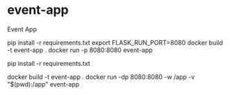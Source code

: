 # event-app
Event App

pip install -r requirements.txt
export FLASK_RUN_PORT=8080
docker build -t event-app .
docker run -p 8080:8080 event-app

pip install -r requirements.txt


docker build -t event-app .
docker run -dp 8080:8080 -w /app -v "$(pwd):/app" event-app